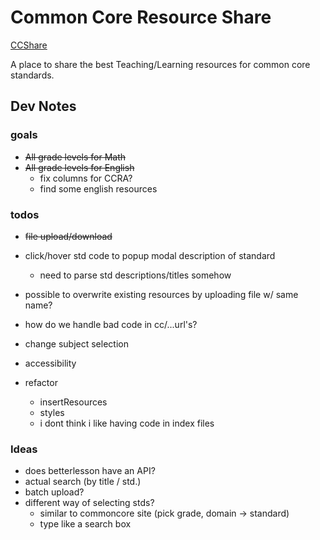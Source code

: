 # Common Core Resource Share

[CCShare](https://ccshare.herokuapp.com/cc/)

A place to share the best Teaching/Learning resources for common core standards.

## Dev Notes

### goals

- <s>All grade levels for Math</s>
- <s>All grade levels for English</s>
  - fix columns for CCRA?
  - find some english resources

### todos
- <s>file upload/download</s>

- click/hover std code to popup modal description of standard
  - need to parse std descriptions/titles somehow

- possible to overwrite existing resources by
  uploading file w/ same name?
- how do we handle bad code in cc/...url's?
- change subject selection

- accessibility

- refactor
  - insertResources
  - styles
  - i dont think i like having code in index files

### Ideas
- does betterlesson have an API?
- actual search (by title / std.)
- batch upload?
- different way of selecting stds?
  - similar to commoncore site (pick grade, domain -> standard)
  - type like a search box

